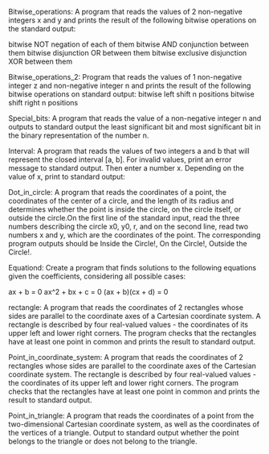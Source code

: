 Bitwise_operations:
A program that reads the values ​​of 2 non-negative integers x and y and prints the result of the following bitwise operations 
on the standard output:

bitwise NOT negation of each of them
bitwise AND conjunction between them
bitwise disjunction OR between them
bitwise exclusive disjunction XOR between them

Bitwise_operations_2:
Program that reads the values ​​of 1 non-negative integer z and non-negative integer n and prints the result of the following bitwise operations on standard output:
bitwise left shift n positions
bitwise shift right n positions

Special_bits:
А program that reads the value of a non-negative integer n and outputs to standard output the least significant bit and most significant bit in the binary representation of the number n.

Interval:
A program that reads the values ​​of two integers a and b that will represent the closed interval [a, b]. For invalid values, print an error message to standard output. Then enter a number x. Depending on the value of x, print to standard output:

Dot_in_circle:
A program that reads the coordinates of a point, the coordinates of the center of a circle, and the length of its radius and determines whether the point is inside the circle, on the circle itself, or outside the circle.On the first line of the standard input, read the three numbers describing the circle x0, y0, r, and on the second line, read two numbers x and y, which are the coordinates of the point. The corresponding program outputs should be Inside the Circle!, On the Circle!, Outside the Circle!.

Equationd:
Create a program that finds solutions to the following equations given the coefficients, considering all possible cases:

ax + b = 0
ax^2 + bx + c = 0
(ax + b)(cx + d) = 0

rectangle:
A program that reads the coordinates of 2 rectangles whose sides are parallel to the coordinate axes of a Cartesian coordinate system. A rectangle is described by four real-valued values ​​- the coordinates of its upper left and lower right corners. The program checks that the rectangles have at least one point in common and prints the result to standard output.

Point_in_coordinate_system:
A program that reads the coordinates of 2 rectangles whose sides are parallel to the coordinate axes of the Cartesian coordinate system. The rectangle is described by four real-valued values ​​- the coordinates of its upper left and lower right corners. The program checks that the rectangles have at least one point in common and prints the result to standard output.

Point_in_triangle:
A program that reads the coordinates of a point from the two-dimensional Cartesian coordinate system, as well as the coordinates of the vertices of a triangle. Output to standard output whether the point belongs to the triangle or does not belong to the triangle.
